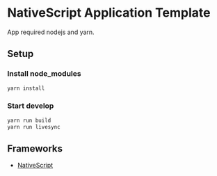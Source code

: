 # NativeScript Application Template

App required nodejs and yarn.

## Setup

### Install node_modules
```sh
yarn install
```

### Start develop
```sh
yarn run build
yarn run livesync
```

## Frameworks

- [NativeScript](https://www.nativescript.org/)

